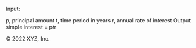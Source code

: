 Input:

   p, principal amount
   t, time period in years
   r, annual rate of interest
Output
   simple interest = p*t*r

© 2022 XYZ, Inc.

